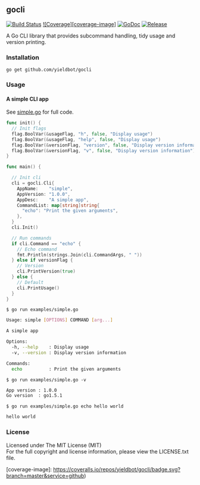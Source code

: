 ## gocli

[![Build Status][travis-image]][travis-url] [![Coverage][coverage-image]][coverage-url] [![GoDoc][godoc-image]][godoc-url] [![Release][release-image]][release-url]

A Go CLI library that provides subcommand handling, tidy usage and version printing.

### Installation

```
go get github.com/yieldbot/gocli
```

### Usage

#### A simple CLI app

See [simple.go](examples/simple.go) for full code.

```go
func init() {
  // Init flags
  flag.BoolVar(&usageFlag, "h", false, "Display usage")
  flag.BoolVar(&usageFlag, "help", false, "Display usage")
  flag.BoolVar(&versionFlag, "version", false, "Display version information")
  flag.BoolVar(&versionFlag, "v", false, "Display version information")
}

func main() {

  // Init cli
  cli = gocli.Cli{
    AppName:    "simple",
    AppVersion: "1.0.0",
    AppDesc:    "A simple app",
    CommandList: map[string]string{
      "echo": "Print the given arguments",
    },
  }
  cli.Init()

  // Run commands
  if cli.Command == "echo" {
    // Echo command
    fmt.Println(strings.Join(cli.CommandArgs, " "))
  } else if versionFlag {
    // Version
    cli.PrintVersion(true)
  } else {
    // Default
    cli.PrintUsage()
  }
}
```

`$ go run examples/simple.go`
```bash
Usage: simple [OPTIONS] COMMAND [arg...]

A simple app

Options:
  -h, --help    : Display usage
  -v, --version : Display version information

Commands:
  echo          : Print the given arguments
```

`$ go run examples/simple.go -v`
```bash
App version : 1.0.0
Go version  : go1.5.1
```

`$ go run examples/simple.go echo hello world`
```bash
hello world
```

### License

Licensed under The MIT License (MIT)  
For the full copyright and license information, please view the LICENSE.txt file.

[travis-url]: https://travis-ci.org/yieldbot/gocli
[travis-image]: https://travis-ci.org/yieldbot/gocli.svg?branch=master

[godoc-url]: https://godoc.org/github.com/yieldbot/gocli
[godoc-image]: https://godoc.org/github.com/yieldbot/gocli?status.svg

[release-url]: https://github.com/yieldbot/gocli/releases/tag/v1.0.2
[release-image]: https://img.shields.io/badge/release-v1.0.2-blue.svg

[coverage-url]: https://coveralls.io/github/yieldbot/gocli?branch=master
[coverage-image]: https://coveralls.io/repos/yieldbot/gocli/badge.svg?branch=master&service=github)